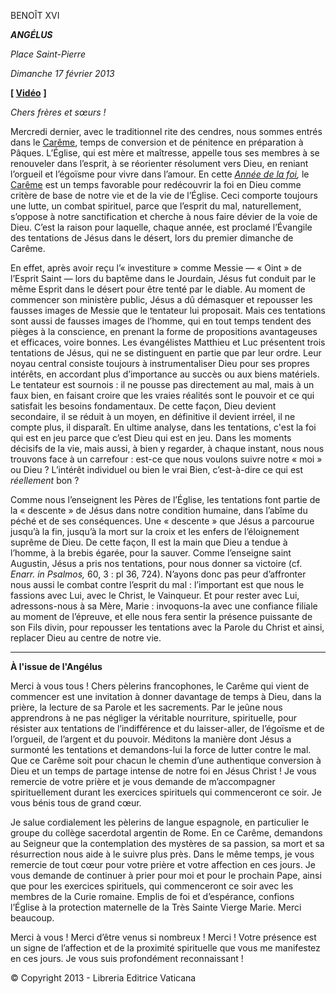 BENOÎT XVI

***ANGÉLUS***

*Place Saint-Pierre*

*Dimanche 17 février 2013*

**[ [Vidéo](https://www.youtube.com/watch?v=kzJtdb9XJ14&list=PLC9tK3J1RlaZGkT-qS3F021VSzUv-YuwO&index=3&ab_channel=TheVatican-Archive)** **]**

*Chers frères et sœurs !*

Mercredi dernier, avec le traditionnel rite des cendres, nous sommes entrés dans le [Carême](http://www.vatican.va/liturgical_year/lent/2013/index_fr.htm), temps de conversion et de pénitence en préparation à Pâques. L’Église, qui est mère et maîtresse, appelle tous ses membres à se renouveler dans l’esprit, à se réorienter résolument vers Dieu, en reniant l’orgueil et l’égoïsme pour vivre dans l’amour. En cette *[Année de la foi](http://www.vatican.va/special/annus_fidei/index_fr.htm),* le [Carême](http://www.vatican.va/liturgical_year/lent/2013/index_fr.htm) est un temps favorable pour redécouvrir la foi en Dieu comme critère de base de notre vie et de la vie de l’Église. Ceci comporte toujours une lutte, un combat spirituel, parce que l’esprit du mal, naturellement, s’oppose à notre sanctification et cherche à nous faire dévier de la voie de Dieu. C’est la raison pour laquelle, chaque année, est proclamé l’Évangile des tentations de Jésus dans le désert, lors du premier dimanche de Carême.

En effet, après avoir reçu l’« investiture » comme Messie — « Oint » de l’Esprit Saint — lors du baptême dans le Jourdain, Jésus fut conduit par le même Esprit dans le désert pour être tenté par le diable. Au moment de commencer son ministère public, Jésus a dû démasquer et repousser les fausses images de Messie que le tentateur lui proposait. Mais ces tentations sont aussi de fausses images de l’homme, qui en tout temps tendent des pièges à la conscience, en prenant la forme de propositions avantageuses et efficaces, voire bonnes. Les évangélistes Matthieu et Luc présentent trois tentations de Jésus, qui ne se distinguent en partie que par leur ordre. Leur noyau central consiste toujours à instrumentaliser Dieu pour ses propres intérêts, en accordant plus d’importance au succès ou aux biens matériels. Le tentateur est sournois : il ne pousse pas directement au mal, mais à un faux bien, en faisant croire que les vraies réalités sont le pouvoir et ce qui satisfait les besoins fondamentaux. De cette façon, Dieu devient secondaire, il se réduit à un moyen, en définitive il devient irréel, il ne compte plus, il disparaît. En ultime analyse, dans les tentations, c'est la foi qui est en jeu parce que c’est Dieu qui est en jeu. Dans les moments décisifs de la vie, mais aussi, à bien y regarder, à chaque instant, nous nous trouvons face à un carrefour : est-ce que nous voulons suivre notre « moi » ou Dieu ? L’intérêt individuel ou bien le vrai Bien, c’est-à-dire ce qui est *réellement* bon ?

Comme nous l’enseignent les Pères de l’Église, les tentations font partie de la « descente » de Jésus dans notre condition humaine, dans l’abîme du péché et de ses conséquences. Une « descente » que Jésus a parcourue jusqu’à la fin, jusqu’à la mort sur la croix et les enfers de l’éloignement suprême de Dieu. De cette façon, Il est la main que Dieu a tendue à l’homme, à la brebis égarée, pour la sauver. Comme l’enseigne saint Augustin, Jésus a pris nos tentations, pour nous donner sa victoire (cf. *Enarr. in Psalmos,* 60, 3 : pl 36, 724). N’ayons donc pas peur d’affronter nous aussi le combat contre l’esprit du mal : l’important est que nous le fassions avec Lui, avec le Christ, le Vainqueur. Et pour rester avec Lui, adressons-nous à sa Mère, Marie : invoquons-la avec une confiance filiale au moment de l’épreuve, et elle nous fera sentir la présence puissante de son Fils divin, pour repousser les tentations avec la Parole du Christ et ainsi, replacer Dieu au centre de notre vie.

* * *

**À l'issue de l'Angélus**

Merci à vous tous ! Chers pèlerins francophones, le Carême qui vient de commencer est une invitation à donner davantage de temps à Dieu, dans la prière, la lecture de sa Parole et les sacrements. Par le jeûne nous apprendrons à ne pas négliger la véritable nourriture, spirituelle, pour résister aux tentations de l’indifférence et du laisser-aller, de l’égoïsme et de l’orgueil, de l’argent et du pouvoir. Méditons la manière dont Jésus a surmonté les tentations et demandons-lui la force de lutter contre le mal. Que ce Carême soit pour chacun le chemin d’une authentique conversion à Dieu et un temps de partage intense de notre foi en Jésus Christ ! Je vous remercie de votre prière et je vous demande de m’accompagner spirituellement durant les exercices spirituels qui commenceront ce soir. Je vous bénis tous de grand cœur.

Je salue cordialement les pèlerins de langue espagnole, en particulier le groupe du collège sacerdotal argentin de Rome. En ce Carême, demandons au Seigneur que la contemplation des mystères de sa passion, sa mort et sa résurrection nous aide à le suivre plus près. Dans le même temps, je vous remercie de tout cœur pour votre prière et votre affection en ces jours. Je vous demande de continuer à prier pour moi et pour le prochain Pape, ainsi que pour les exercices spirituels, qui commenceront ce soir avec les membres de la Curie romaine. Emplis de foi et d’espérance, confions l’Église à la protection maternelle de la Très Sainte Vierge Marie. Merci beaucoup.

Merci à vous ! Merci d’être venus si nombreux ! Merci ! Votre présence est un signe de l’affection et de la proximité spirituelle que vous me manifestez en ces jours. Je vous suis profondément reconnaissant !

© Copyright 2013 - Libreria Editrice Vaticana